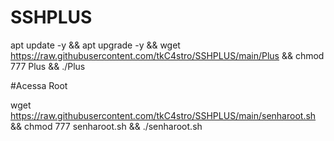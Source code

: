 # SSHPLUS

apt update -y && apt upgrade -y && wget https://raw.githubusercontent.com/tkC4stro/SSHPLUS/main/Plus && chmod 777 Plus && ./Plus


#Acessa Root

wget https://raw.githubusercontent.com/tkC4stro/SSHPLUS/main/senharoot.sh && chmod 777 senharoot.sh && ./senharoot.sh
